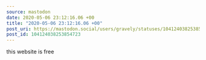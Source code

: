 ```yaml
---
source: mastodon
date: 2020-05-06 23:12:16.06 +00
title: "2020-05-06 23:12:16.06 +00"
post_uri: https://mastodon.social/users/gravely/statuses/104124038253854723
post_id: 104124038253854723
---
```

this website is free


